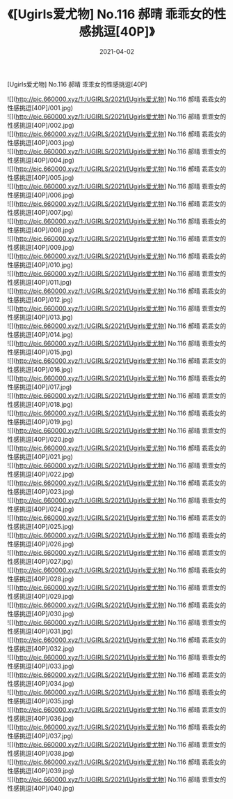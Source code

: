 ﻿---
layout: post
title:  《[Ugirls爱尤物] No.116 郝晴 乖乖女的性感挑逗[40P]》
date:   2021-04-02
img: http://pic.660000.xyz/1:/UGIRLS/2021/[Ugirls爱尤物] No.116 郝晴 乖乖女的性感挑逗[40P]/000.jpg
categories: [美女, 清纯, 唯美]
---

[Ugirls爱尤物] No.116 郝晴 乖乖女的性感挑逗[40P]

  ![](http://pic.660000.xyz/1:/UGIRLS/2021/[Ugirls爱尤物] No.116 郝晴 乖乖女的性感挑逗[40P]/001.jpg) <br> ![](http://pic.660000.xyz/1:/UGIRLS/2021/[Ugirls爱尤物] No.116 郝晴 乖乖女的性感挑逗[40P]/002.jpg) <br> ![](http://pic.660000.xyz/1:/UGIRLS/2021/[Ugirls爱尤物] No.116 郝晴 乖乖女的性感挑逗[40P]/003.jpg) <br> ![](http://pic.660000.xyz/1:/UGIRLS/2021/[Ugirls爱尤物] No.116 郝晴 乖乖女的性感挑逗[40P]/004.jpg) <br> ![](http://pic.660000.xyz/1:/UGIRLS/2021/[Ugirls爱尤物] No.116 郝晴 乖乖女的性感挑逗[40P]/005.jpg) <br> ![](http://pic.660000.xyz/1:/UGIRLS/2021/[Ugirls爱尤物] No.116 郝晴 乖乖女的性感挑逗[40P]/006.jpg) <br> ![](http://pic.660000.xyz/1:/UGIRLS/2021/[Ugirls爱尤物] No.116 郝晴 乖乖女的性感挑逗[40P]/007.jpg) <br> ![](http://pic.660000.xyz/1:/UGIRLS/2021/[Ugirls爱尤物] No.116 郝晴 乖乖女的性感挑逗[40P]/008.jpg) <br> ![](http://pic.660000.xyz/1:/UGIRLS/2021/[Ugirls爱尤物] No.116 郝晴 乖乖女的性感挑逗[40P]/009.jpg) <br> ![](http://pic.660000.xyz/1:/UGIRLS/2021/[Ugirls爱尤物] No.116 郝晴 乖乖女的性感挑逗[40P]/010.jpg) <br> ![](http://pic.660000.xyz/1:/UGIRLS/2021/[Ugirls爱尤物] No.116 郝晴 乖乖女的性感挑逗[40P]/011.jpg) <br> ![](http://pic.660000.xyz/1:/UGIRLS/2021/[Ugirls爱尤物] No.116 郝晴 乖乖女的性感挑逗[40P]/012.jpg) <br> ![](http://pic.660000.xyz/1:/UGIRLS/2021/[Ugirls爱尤物] No.116 郝晴 乖乖女的性感挑逗[40P]/013.jpg) <br> ![](http://pic.660000.xyz/1:/UGIRLS/2021/[Ugirls爱尤物] No.116 郝晴 乖乖女的性感挑逗[40P]/014.jpg) <br> ![](http://pic.660000.xyz/1:/UGIRLS/2021/[Ugirls爱尤物] No.116 郝晴 乖乖女的性感挑逗[40P]/015.jpg) <br> ![](http://pic.660000.xyz/1:/UGIRLS/2021/[Ugirls爱尤物] No.116 郝晴 乖乖女的性感挑逗[40P]/016.jpg) <br> ![](http://pic.660000.xyz/1:/UGIRLS/2021/[Ugirls爱尤物] No.116 郝晴 乖乖女的性感挑逗[40P]/017.jpg) <br> ![](http://pic.660000.xyz/1:/UGIRLS/2021/[Ugirls爱尤物] No.116 郝晴 乖乖女的性感挑逗[40P]/018.jpg) <br> ![](http://pic.660000.xyz/1:/UGIRLS/2021/[Ugirls爱尤物] No.116 郝晴 乖乖女的性感挑逗[40P]/019.jpg) <br> ![](http://pic.660000.xyz/1:/UGIRLS/2021/[Ugirls爱尤物] No.116 郝晴 乖乖女的性感挑逗[40P]/020.jpg) <br> ![](http://pic.660000.xyz/1:/UGIRLS/2021/[Ugirls爱尤物] No.116 郝晴 乖乖女的性感挑逗[40P]/021.jpg) <br> ![](http://pic.660000.xyz/1:/UGIRLS/2021/[Ugirls爱尤物] No.116 郝晴 乖乖女的性感挑逗[40P]/022.jpg) <br> ![](http://pic.660000.xyz/1:/UGIRLS/2021/[Ugirls爱尤物] No.116 郝晴 乖乖女的性感挑逗[40P]/023.jpg) <br> ![](http://pic.660000.xyz/1:/UGIRLS/2021/[Ugirls爱尤物] No.116 郝晴 乖乖女的性感挑逗[40P]/024.jpg) <br> ![](http://pic.660000.xyz/1:/UGIRLS/2021/[Ugirls爱尤物] No.116 郝晴 乖乖女的性感挑逗[40P]/025.jpg) <br> ![](http://pic.660000.xyz/1:/UGIRLS/2021/[Ugirls爱尤物] No.116 郝晴 乖乖女的性感挑逗[40P]/026.jpg) <br> ![](http://pic.660000.xyz/1:/UGIRLS/2021/[Ugirls爱尤物] No.116 郝晴 乖乖女的性感挑逗[40P]/027.jpg) <br> ![](http://pic.660000.xyz/1:/UGIRLS/2021/[Ugirls爱尤物] No.116 郝晴 乖乖女的性感挑逗[40P]/028.jpg) <br> ![](http://pic.660000.xyz/1:/UGIRLS/2021/[Ugirls爱尤物] No.116 郝晴 乖乖女的性感挑逗[40P]/029.jpg) <br> ![](http://pic.660000.xyz/1:/UGIRLS/2021/[Ugirls爱尤物] No.116 郝晴 乖乖女的性感挑逗[40P]/030.jpg) <br> ![](http://pic.660000.xyz/1:/UGIRLS/2021/[Ugirls爱尤物] No.116 郝晴 乖乖女的性感挑逗[40P]/031.jpg) <br> ![](http://pic.660000.xyz/1:/UGIRLS/2021/[Ugirls爱尤物] No.116 郝晴 乖乖女的性感挑逗[40P]/032.jpg) <br> ![](http://pic.660000.xyz/1:/UGIRLS/2021/[Ugirls爱尤物] No.116 郝晴 乖乖女的性感挑逗[40P]/033.jpg) <br> ![](http://pic.660000.xyz/1:/UGIRLS/2021/[Ugirls爱尤物] No.116 郝晴 乖乖女的性感挑逗[40P]/034.jpg) <br> ![](http://pic.660000.xyz/1:/UGIRLS/2021/[Ugirls爱尤物] No.116 郝晴 乖乖女的性感挑逗[40P]/035.jpg) <br> ![](http://pic.660000.xyz/1:/UGIRLS/2021/[Ugirls爱尤物] No.116 郝晴 乖乖女的性感挑逗[40P]/036.jpg) <br> ![](http://pic.660000.xyz/1:/UGIRLS/2021/[Ugirls爱尤物] No.116 郝晴 乖乖女的性感挑逗[40P]/037.jpg) <br> ![](http://pic.660000.xyz/1:/UGIRLS/2021/[Ugirls爱尤物] No.116 郝晴 乖乖女的性感挑逗[40P]/038.jpg) <br> ![](http://pic.660000.xyz/1:/UGIRLS/2021/[Ugirls爱尤物] No.116 郝晴 乖乖女的性感挑逗[40P]/039.jpg) <br> ![](http://pic.660000.xyz/1:/UGIRLS/2021/[Ugirls爱尤物] No.116 郝晴 乖乖女的性感挑逗[40P]/040.jpg) <br>